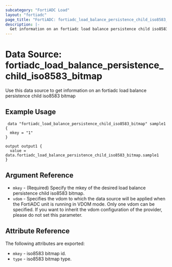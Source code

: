 ```yaml
---
subcategory: "FortiADC Load"
layout: "fortiadc"
page_title: "FortiADC: fortiadc_load_balance_persistence_child_iso8583_bitmap"
description: |-
  Get information on an fortiadc load balance persistence child iso8583 bitmap
---
```


# Data Source: fortiadc_load_balance_persistence_child_iso8583_bitmap
Use this data source to get information on an fortiadc load balance persistence child iso8583 bitmap

## Example Usage

```hcl
 data "fortiadc_load_balance_persistence_child_iso8583_bitmap" sample1 {
  mkey = "1"
}

output output1 {
  value = data.fortiadc_load_balance_persistence_child_iso8583_bitmap.sample1
}
```

## Argument Reference
* `mkey` - (Required) Specify the mkey of the desired  load balance persistence child iso8583 bitmap.
* `vdom` - Specifies the vdom to which the data source will be applied when the FortiADC unit is running in VDOM mode. Only one vdom can be specified. If you want to inherit the vdom configuration of the provider, please do not set this parameter.


## Attribute Reference

The following attributes are exported:

* `mkey` - iso8583 bitmap id.
* `type` - iso8583 bitmap type. 

